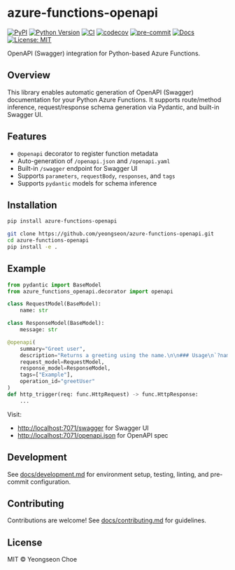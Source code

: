 # azure-functions-openapi

[![PyPI](https://img.shields.io/pypi/v/azure-functions-openapi.svg)](https://pypi.org/project/azure-functions-openapi/)
[![Python Version](https://img.shields.io/pypi/pyversions/azure-functions-openapi.svg)](https://pypi.org/project/azure-functions-openapi/)
[![CI](https://github.com/yeongseon/azure-functions-openapi/actions/workflows/test.yml/badge.svg)](https://github.com/yeongseon/azure-functions-openapi/actions/workflows/test.yml)
[![codecov](https://codecov.io/gh/yeongseon/azure-functions-openapi/branch/main/graph/badge.svg)](https://codecov.io/gh/yeongseon/azure-functions-openapi)
[![pre-commit](https://img.shields.io/badge/pre--commit-enabled-brightgreen?logo=pre-commit)](https://pre-commit.com/)
[![Docs](https://img.shields.io/badge/docs-gh--pages-blue)](https://yeongseon.github.io/azure-functions-openapi/)
[![License: MIT](https://img.shields.io/badge/License-MIT-yellow.svg)](LICENSE)

OpenAPI (Swagger) integration for Python-based Azure Functions.

## Overview

This library enables automatic generation of OpenAPI (Swagger) documentation for your Python Azure Functions.
It supports route/method inference, request/response schema generation via Pydantic, and built-in Swagger UI.

## Features

- `@openapi` decorator to register function metadata
- Auto-generation of `/openapi.json` and `/openapi.yaml`
- Built-in `/swagger` endpoint for Swagger UI
- Supports `parameters`, `requestBody`, `responses`, and `tags`
- Supports `pydantic` models for schema inference

## Installation

```bash
pip install azure-functions-openapi
```

```bash
git clone https://github.com/yeongseon/azure-functions-openapi.git
cd azure-functions-openapi
pip install -e .
```

## Example

```python
from pydantic import BaseModel
from azure_functions_openapi.decorator import openapi

class RequestModel(BaseModel):
    name: str

class ResponseModel(BaseModel):
    message: str

@openapi(
    summary="Greet user",
    description="Returns a greeting using the name.\n\n### Usage\n`?name=Azure`\n\n```json\n{ \"name\": \"Azure\" }\n```",
    request_model=RequestModel,
    response_model=ResponseModel,
    tags=["Example"],
    operation_id="greetUser"
)
def http_trigger(req: func.HttpRequest) -> func.HttpResponse:
    ...
```

Visit:
- [http://localhost:7071/swagger](http://localhost:7071/swagger) for Swagger UI
- [http://localhost:7071/openapi.json](http://localhost:7071/openapi.json) for OpenAPI spec

## Development

See [docs/development.md](docs/development.md) for environment setup, testing, linting, and pre-commit configuration.

## Contributing

Contributions are welcome! See [docs/contributing.md](docs/contributing.md) for guidelines.

## License

MIT © Yeongseon Choe

